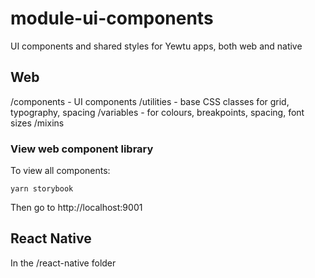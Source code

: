 # module-ui-components

UI components and shared styles for Yewtu apps, both web and native

## Web

/components - UI components
/utilities - base CSS classes for grid, typography, spacing
/variables - for colours, breakpoints, spacing, font sizes
/mixins 

### View web component library

To view all components:
```
yarn storybook
```

Then go to http://localhost:9001

## React Native

In the /react-native folder